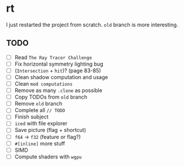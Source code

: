 # rt

I just restarted the project from scratch. `old` branch is more interesting.

## TODO

- [ ] Read `The Ray Tracer Challenge`
- [ ] Fix horizontal symmetry lighting bug
- [ ] (`Intersection` + `hit`)? (page 83-85)
- [ ] Clean shadow computation and usage
- [ ] Clean `mod computations`
- [ ] Remove as many `.clone` as possible
- [ ] Copy TODOs from `old` branch
- [ ] Remove `old` branch
- [ ] Complete all `// TODO`
- [ ] Finish subject
- [ ] `iced` with file explorer
- [ ] Save picture (flag + shortcut)
- [ ] `f64` -> `f32` (feature or flag?)
- [ ] `#[inline]` more stuff
- [ ] SIMD
- [ ] Compute shaders with `wgpu`
